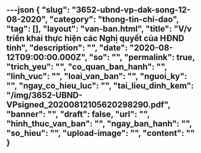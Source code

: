 ---json
{
    "slug": "3652-ubnd-vp-dak-song-12-08-2020",
    "category": "thong-tin-chi-dao",
    "tag": [],
    "layout": "van-ban.html",
    "title": "V/v triển khai thực hiện các Nghị quyết của HĐND tỉnh",
    "description": "",
    "date": "2020-08-12T09:00:00.000Z",
    "so": "",
    "permalink": true,
    "trich_yeu": "",
    "co_quan_ban_hanh": "",
    "linh_vuc": "",
    "loai_van_ban": "",
    "nguoi_ky": "",
    "ngay_co_hieu_luc": "",
    "tai_lieu_dinh_kem": "/img/3652-UBND-VPsigned_20200812105620298290.pdf",
    "banner": "",
    "draft": false,
    "url": "",
    "hinh_thuc_van_ban": "",
    "ngay_ban_hanh": "",
    "so_hieu": "",
    "upload-image": "",
    "__content__": ""
}
---

